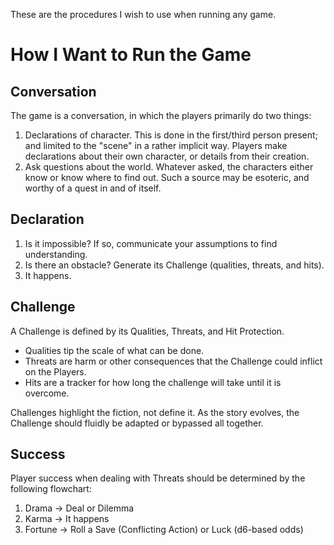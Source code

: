 These are the procedures I wish to use when running any game.

# How I Want to Run the Game
## Conversation
The game is a conversation, in which the players primarily do two things:
1. Declarations of character. This is done in the first/third person present; and limited to the "scene" in a rather implicit way. Players make declarations about their own character, or details from their creation.
2. Ask questions about the world. Whatever asked, the characters either know or know where to find out. Such a source may be esoteric, and worthy of a quest in and of itself.

## Declaration
1. Is it impossible? If so, communicate your assumptions to find understanding. 
2. Is there an obstacle? Generate its Challenge (qualities, threats, and hits).
3. It happens.

## Challenge
A Challenge is defined by its Qualities, Threats, and Hit Protection.  

* Qualities tip the scale of what can be done.  
* Threats are harm or other consequences that the Challenge could inflict on the Players.  
* Hits are a tracker for how long the challenge will take until it is overcome.  

Challenges highlight the fiction, not define it. As the story evolves, the Challenge should fluidly be adapted or bypassed all together.  

## Success
Player success when dealing with Threats should be determined by the following flowchart:  
1. Drama -> Deal or Dilemma
2. Karma -> It happens
3. Fortune -> Roll a Save (Conflicting Action) or Luck (d6-based odds)
